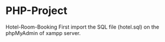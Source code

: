 # PHP-Project
Hotel-Room-Booking
First import the SQL file (hotel.sql) on the phpMyAdmin of xampp server.
